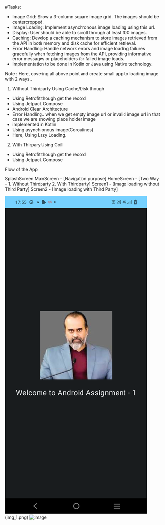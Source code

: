 #Tasks:

* Image Grid: Show a 3-column square image grid. The images should be centercropped.
* Image Loading: Implement asynchronous image loading using this url.
* Display: User should be able to scroll through at least 100 images.
* Caching: Develop a caching mechanism to store images retrieved from the API in
both memory and disk cache for efficient retrieval.
* Error Handling: Handle network errors and image loading failures gracefully when
fetching images from the API, providing informative error messages or placeholders
for failed image loads.
* Implementation to be done in Kotlin or Java using Native technology.

Note : Here, covering all above point and create small app to loading image with 2 ways..

1. Without Thirdparty Using Cache/Disk though
- Using Retrofit though get the record
- Using Jetpack Compose
- Android Clean Architecture
- Error Handling.. when we get empty image url or invalid image url in that case we are showing place holder image
- implemented in Kotlin
- Using asynchronous image(Coroutines)
- Here, Using Lazy Loading.


2. With Thirpary Using Coill
- Using Retrofit though get the record
- Using Jetpack Compose

Flow of the App

SplashScreen
MainScreen - [Navigation purpose]
HomeScreen - [Two Way - 1. Without Thirdparty 2. With Thirdparty]
Screen1 - [Image loading without Third Party]
Screen2 - [Image loading with Third Party]

![img_2.png](img_2.png)
(img_1.png)
![image](https://github.com/jahanavi1/Android_Assignment_PrashantAdvait_Foundation/assets/29141891/52368e89-971d-4431-aa94-db6eacbcc766)

